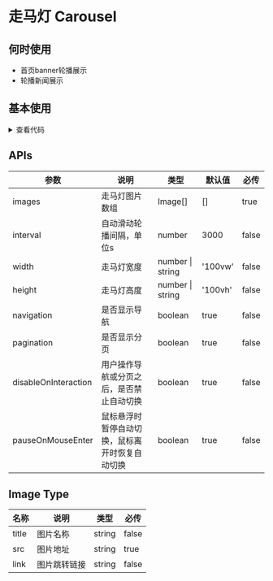 # 走马灯 Carousel

## 何时使用

- 首页banner轮播展示
- 轮播新闻展示

<script setup lang="ts">
import { ref } from 'vue'

const images = ref([
  {
    title: 'image-1',
    src: 'https://cdn.jsdelivr.net/gh/themusecatcher/resources@0.0.3/1.jpg',
    link: ''
  },
  {
    title: 'image-2',
    src: 'https://cdn.jsdelivr.net/gh/themusecatcher/resources@0.0.3/2.jpg',
    link: ''
  },
  {
    title: 'image-3',
    src: 'https://cdn.jsdelivr.net/gh/themusecatcher/resources@0.0.3/3.jpg',
    link: ''
  },
  {
    title: 'image-4',
    src: 'https://cdn.jsdelivr.net/gh/themusecatcher/resources@0.0.3/4.jpg',
    link: ''
  },
  {
    title: 'image-5',
    src: 'https://cdn.jsdelivr.net/gh/themusecatcher/resources@0.0.3/5.jpg',
    link: ''
  }
])
</script>

## 基本使用

<Carousel :images="images" :height="360" />

<details>
<summary>查看代码</summary>

```vue
<script setup lang="ts">
import { ref } from 'vue'

const images = ref([
  {
    title: 'image-1',
    src: 'https://cdn.jsdelivr.net/gh/themusecatcher/resources@0.0.3/1.jpg',
    link: ''
  },
  {
    title: 'image-2',
    src: 'https://cdn.jsdelivr.net/gh/themusecatcher/resources@0.0.3/2.jpg',
    link: ''
  },
  {
    title: 'image-3',
    src: 'https://cdn.jsdelivr.net/gh/themusecatcher/resources@0.0.3/3.jpg',
    link: ''
  },
  {
    title: 'image-4',
    src: 'https://cdn.jsdelivr.net/gh/themusecatcher/resources@0.0.3/4.jpg',
    link: ''
  },
  {
    title: 'image-5',
    src: 'https://cdn.jsdelivr.net/gh/themusecatcher/resources@0.0.3/5.jpg',
    link: ''
  }
])
</script>
<template>
  <Carousel :images="images" :height="360" />
</template>
```

</details>

## APIs

参数 | 说明 | 类型 | 默认值 | 必传
-- | -- | -- | -- | --
images | 走马灯图片数组 | Image[] | [] | true
interval | 自动滑动轮播间隔，单位s | number | 3000 | false
width | 走马灯宽度 | number &#124; string | '100vw' | false
height | 走马灯高度 | number &#124; string | '100vh' | false
navigation | 是否显示导航 | boolean | true | false
pagination | 是否显示分页 | boolean | true | false
disableOnInteraction | 用户操作导航或分页之后，是否禁止自动切换 | boolean | true | false
pauseOnMouseEnter | 鼠标悬浮时暂停自动切换，鼠标离开时恢复自动切换 | boolean | true | false

## Image Type

名称 | 说明 | 类型 | 必传
-- | -- | -- | --
title | 图片名称 | string | false
src | 图片地址 | string | true
link | 图片跳转链接 | string | false
